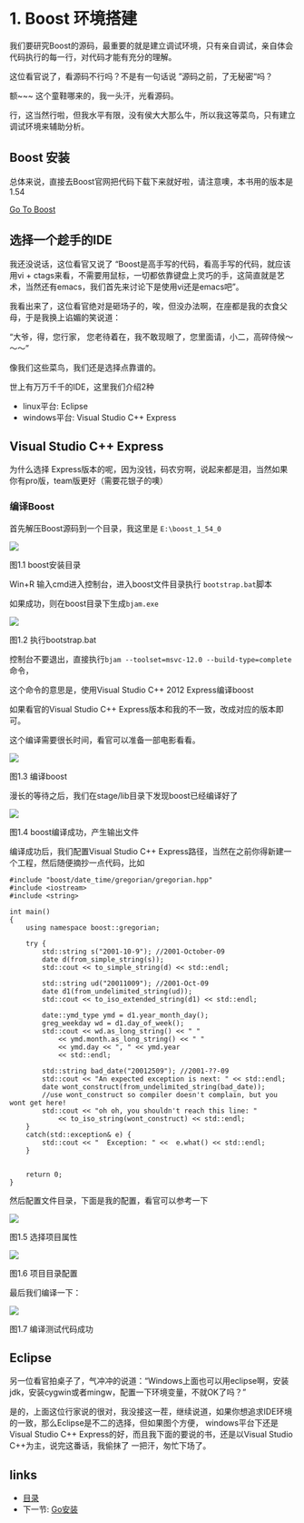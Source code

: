 # 1. Boost 环境搭建

我们要研究Boost的源码，最重要的就是建立调试环境，只有亲自调试，亲自体会代码执行的每一行，对代码才能有充分的理解。

这位看官说了，看源码不行吗？不是有一句话说
”源码之前，了无秘密“吗？

额~~~ 这个童鞋哪来的，我一头汗，光看源码。

行，这当然行啦，但我水平有限，没有侯大大那么牛，所以我这等菜鸟，只有建立调试环境来辅助分析。


## Boost 安装

总体来说，直接去Boost官网把代码下载下来就好啦，请注意噢，本书用的版本是1.54

[Go To Boost][1]


## 选择一个趁手的IDE

我还没说话，这位看官又说了 “Boost是高手写的代码，看高手写的代码，就应该用vi + ctags来看，不需要用鼠标，一切都依靠键盘上灵巧的手，这简直就是艺术，当然还有emacs，我们首先来讨论下是使用vi还是emacs吧”。

我看出来了，这位看官绝对是砸场子的，唉，但没办法啊，在座都是我的衣食父母，于是我换上谄媚的笑说道：

“大爷，得，您行家，
您老待着在，我不敢现眼了，您里面请，小二，高碎侍候～～～”

像我们这些菜鸟，我们还是选择点靠谱的。

世上有万万千千的IDE，这里我们介绍2种

- linux平台: Eclipse
- windows平台: Visual Studio C++ Express


## Visual Studio C++ Express
为什么选择 Express版本的呢，因为没钱，码农穷啊，说起来都是泪，当然如果你有pro版，team版更好（需要花银子的噢）

### 编译Boost

首先解压Boost源码到一个目录，我这里是 `E:\boost_1_54_0`

![](../images/boost-path.PNG)

图1.1 boost安装目录

Win+R 输入cmd进入控制台，进入boost文件目录执行 `bootstrap.bat`脚本

如果成功，则在boost目录下生成`bjam.exe`

![](../images/bootstrap.bat.png)

图1.2 执行bootstrap.bat

控制台不要退出，直接执行`bjam --toolset=msvc-12.0 --build-type=complete`命令，

这个命令的意思是，使用Visual Studio C++ 2012 Express编译boost

如果看官的Visual Studio C++ Express版本和我的不一致，改成对应的版本即可。

这个编译需要很长时间，看官可以准备一部电影看看。

![](../images/windows_compile_boost_by_vs2012.png)

图1.3 编译boost

漫长的等待之后，我们在stage/lib目录下发现boost已经编译好了

![](../images/windows_compile_boost_successed.png)

图1.4 boost编译成功，产生输出文件

编译成功后，我们配置Visual Studio C++ Express路径，当然在之前你得新建一个工程，然后随便摘抄一点代码，比如


	#include "boost/date_time/gregorian/gregorian.hpp"
	#include <iostream>
	#include <string>

	int main() 
	{
		using namespace boost::gregorian;

		try {
			std::string s("2001-10-9"); //2001-October-09
			date d(from_simple_string(s));
			std::cout << to_simple_string(d) << std::endl;

			std::string ud("20011009"); //2001-Oct-09
			date d1(from_undelimited_string(ud));
			std::cout << to_iso_extended_string(d1) << std::endl;

			date::ymd_type ymd = d1.year_month_day();
			greg_weekday wd = d1.day_of_week();
			std::cout << wd.as_long_string() << " "
				<< ymd.month.as_long_string() << " "
				<< ymd.day << ", " << ymd.year
				<< std::endl;

			std::string bad_date("20012509"); //2001-??-09
			std::cout << "An expected exception is next: " << std::endl;
			date wont_construct(from_undelimited_string(bad_date));
			//use wont_construct so compiler doesn't complain, but you wont get here!
			std::cout << "oh oh, you shouldn't reach this line: " 
				<< to_iso_string(wont_construct) << std::endl;
		}
		catch(std::exception& e) {
			std::cout << "  Exception: " <<  e.what() << std::endl;
		}


		return 0;
	}

然后配置文件目录，下面是我的配置，看官可以参考一下

![](../images/vs2012-project-select-property.png)

图1.5 选择项目属性

![](../images/vs2012-project-directories.png)

图1.6 项目目录配置

最后我们编译一下：

![](../images/windows_compile_boost_test_successed.png)

图1.7 编译测试代码成功



## Eclipse


另一位看官拍桌子了，气冲冲的说道：“Windows上面也可以用eclipse啊，安装jdk，安装cygwin或者mingw，配置一下环境变量，不就OK了吗？”

是的，上面这位行家说的很对，我没接这一茬，继续说道，如果你想追求IDE环境的一致，那么Eclipse是不二的选择，但如果图个方便，
windows平台下还是 Visual Studio C++ Express的好，而且我下面的要说的书，还是以Visual Studio C++为主，说完这番话，我偷抹了
一把汗，匆忙下场了。


## links
  * [目录](<preface.md>)
  * 下一节: [Go安装](<01.1.md>)


  [1]: http://www.boost.org/
